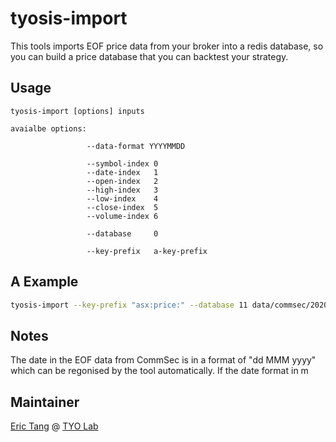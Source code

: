 # tyosis-import

This tools imports EOF price data from your broker into a redis database, so you can build a price database that you can backtest your strategy.

## Usage
```nodejs
tyosis-import [options] inputs

avaialbe options:
                 
                 --data-format YYYYMMDD
                 
                 --symbol-index 0
                 --date-index   1
                 --open-index   2
                 --high-index   3
                 --low-index    4
                 --close-index  5
                 --volume-index 6
                 
                 --database     0
                 
                 --key-prefix   a-key-prefix
```

## A Example
```bash
tyosis-import --key-prefix "asx:price:" --database 11 data/commsec/2020/MarketP_21102020.txt
```

## Notes
The date in the EOF data from CommSec is in a format of "dd MMM yyyy" which can be regonised by the tool automatically. If the date format in m

## Maintainer

[Eric Tang](https://twitter.com/_e_tang) @ [TYO Lab](http://tyo.com.au)
